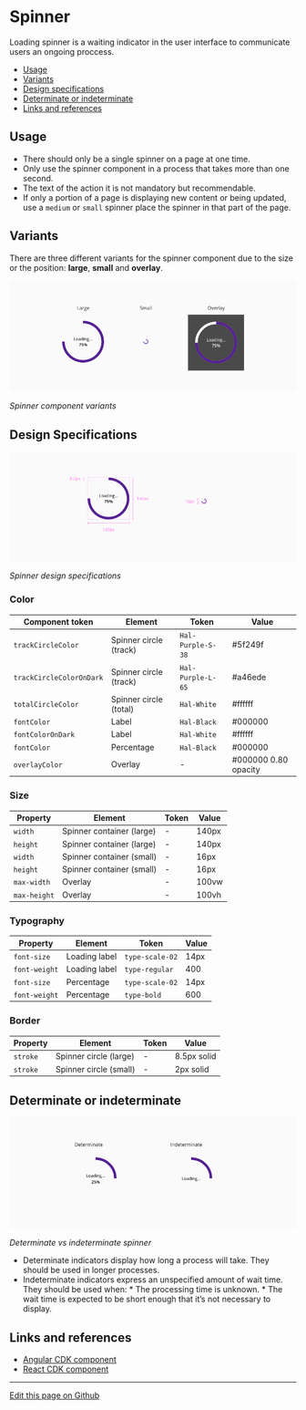 # Spinner

Loading spinner is a waiting indicator in the user interface to communicate users an ongoing proccess. 

* [Usage](#usage)
* [Variants](#variants)
* [Design specifications](#design-specifications)
* [Determinate or indeterminate](#determinate-or-indeterminate)
* [Links and references](#links-and-references)


## Usage

* There should only be a single spinner on a page at one time.
* Only use the spinner component in a process that takes more than one second.
* The text of the action it is not mandatory but recommendable.
* If only a portion of a page is displaying new content or being updated, use a `medium` or `small` spinner place the spinner in that part of the page.

## Variants

There are three different variants for the spinner component due to the size or the position: **large**, **small** and **overlay**.

![Spinner component variants](images/spinner_variants.png)

_Spinner component variants_


## Design Specifications

![Spinner design specifications](images/spinner_specs.png)

_Spinner design specifications_

### Color

| Component token           | Element                   | Token             | Value     |
| ------------------------- | ------------------------- | ----------------- | --------- |
| `trackCircleColor`        | Spinner circle (track)    | `Hal-Purple-S-38` | #5f249f   |
| `trackCircleColorOnDark`  | Spinner circle (track)    | `Hal-Purple-L-65` | #a46ede   |
| `totalCircleColor`        | Spinner circle (total)    | `Hal-White`       | #ffffff   |
| `fontColor`               | Label                     | `Hal-Black`       | #000000	  |
| `fontColorOnDark`         | Label                     | `Hal-White`       | #ffffff   |
| `fontColor`               | Percentage                | `Hal-Black`       | #000000	  |
| `overlayColor`            | Overlay                   | -                 | #000000 0.80 opacity	  |


### Size

| Property        | Element                      | Token            | Value     |
| --------------- | ---------------------------- | ---------------- | --------- |
| `width`         | Spinner container (large)    | -                | 140px     |
| `height`        | Spinner container (large)    | -                | 140px     |
| `width`         | Spinner container (small)    | -                | 16px      |
| `height`        | Spinner container (small)    | -                | 16px      |
| `max-width`     | Overlay                      | -                | 100vw     |
| `max-height`    | Overlay                      | -                | 100vh     |


### Typography

| Property        | Element          | Token            | Value     |
| --------------- | ---------------- | ---------------- | --------- |
| `font-size`     | Loading label    | `type-scale-02`  | 14px      |
| `font-weight`   | Loading label    | `type-regular`   | 400       |
| `font-size`     | Percentage       | `type-scale-02`  | 14px      |
| `font-weight`   | Percentage       | `type-bold`      | 600       |

### Border

| Property        | Element                      | Token            | Value        |
| --------------- | ---------------------------- | ---------------- | ------------ |
| `stroke`        | Spinner circle (large)       | -                | 8.5px solid  |
| `stroke`        | Spinner circle (small)       | -                | 2px solid    |


## Determinate or indeterminate   
 
![Determinate spinner](images/spinner_determinate_indeterminate.png)

_Determinate vs indeterminate spinner_

* Determinate indicators display how long a process will take. They should be used in longer processes.
* Indeterminate indicators express an unspecified amount of wait time. They should be used when:
        * The processing time is unknown.
        * The wait time is expected to be short enough that it’s not necessary to display.


## Links and references

* [Angular CDK component](https://developer.dxc.com/tools/angular/next/#/components/spinner)
* [React CDK component](https://developer.dxc.com/tools/react/next/#/components/spinner)
____________________________________________________________

[Edit this page on Github](https://github.com/dxc-technology/halstack-style-guide/blob/master/guidelines/components/spinner/README.md)

